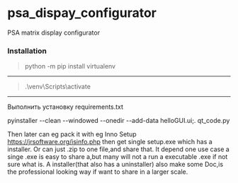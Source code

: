 # psa_dispay_configurator
PSA matrix display configurator

### Installation

>python -m pip install virtualenv
***
>.\venv\Scripts\activate
***
Выполнить установку requirements.txt

pyinstaller --clean --windowed --onedir --add-data helloGUI.ui;. qt_code.py

Then later can eg pack it with eg Inno Setup https://jrsoftware.org/isinfo.php then get single setup.exe which has a installer.
Or can just .zip to one file,and share that.
It depend one use case a singe .exe is easy to share a,but many will not a run a executable .exe if not sure what is.
A installer(that also has a uninstaller) also make some Doc,is the professional looking way if want to share in a larger scale. 